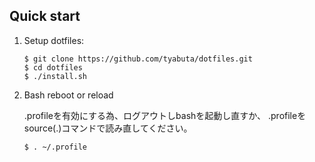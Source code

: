 
## Quick start

1. Setup dotfiles:

    ```
    $ git clone https://github.com/tyabuta/dotfiles.git
    $ cd dotfiles
    $ ./install.sh
    ```

2. Bash reboot or reload
    
    .profileを有効にする為、ログアウトしbashを起動し直すか、
    .profileをsource(.)コマンドで読み直してください。

    ```
    $ . ~/.profile
    ```



